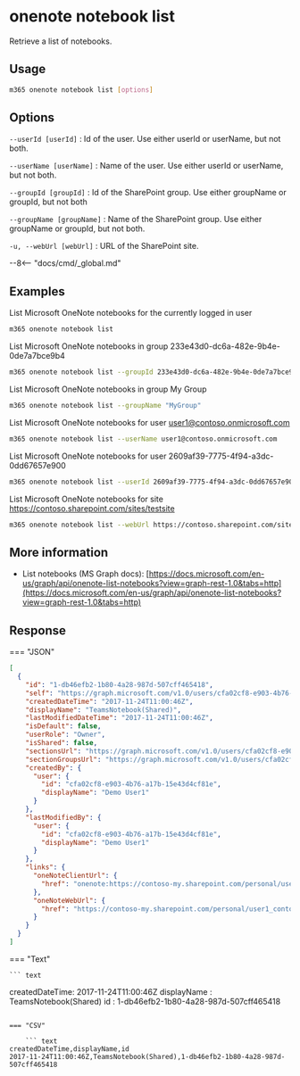 # onenote notebook list

Retrieve a list of notebooks.

## Usage

```sh
m365 onenote notebook list [options]
```

## Options

`--userId [userId]`
: Id of the user. Use either userId or userName, but not both.

`--userName [userName]`
: Name of the user. Use either userId or userName, but not both.

`--groupId [groupId]`
: Id of the SharePoint group. Use either groupName or groupId, but not both

`--groupName [groupName]`
: Name of the SharePoint group. Use either groupName or groupId, but not both.

`-u, --webUrl [webUrl]`
: URL of the SharePoint site.

--8<-- "docs/cmd/_global.md"

## Examples

List Microsoft OneNote notebooks for the currently logged in user

```sh
m365 onenote notebook list
```

List Microsoft OneNote notebooks in group 233e43d0-dc6a-482e-9b4e-0de7a7bce9b4

```sh
m365 onenote notebook list --groupId 233e43d0-dc6a-482e-9b4e-0de7a7bce9b4
```

List Microsoft OneNote notebooks in group My Group

```sh
m365 onenote notebook list --groupName "MyGroup"
```

List Microsoft OneNote notebooks for user user1@contoso.onmicrosoft.com

```sh
m365 onenote notebook list --userName user1@contoso.onmicrosoft.com
```

List Microsoft OneNote notebooks for user 2609af39-7775-4f94-a3dc-0dd67657e900

```sh
m365 onenote notebook list --userId 2609af39-7775-4f94-a3dc-0dd67657e900
```

List Microsoft OneNote notebooks for site https://contoso.sharepoint.com/sites/testsite

```sh
m365 onenote notebook list --webUrl https://contoso.sharepoint.com/sites/testsite
```

## More information

- List notebooks (MS Graph docs): [https://docs.microsoft.com/en-us/graph/api/onenote-list-notebooks?view=graph-rest-1.0&tabs=http](https://docs.microsoft.com/en-us/graph/api/onenote-list-notebooks?view=graph-rest-1.0&tabs=http)

## Response

=== "JSON"

```json
[
  {
    "id": "1-db46efb2-1b80-4a28-987d-507cff465418",
    "self": "https://graph.microsoft.com/v1.0/users/cfa02cf8-e903-4b76-a17b-15e43d4cf81e/onenote/notebooks/1-db46efb2-1b80-4a28-987d-507cff465418",
    "createdDateTime": "2017-11-24T11:00:46Z",
    "displayName": "TeamsNotebook(Shared)",
    "lastModifiedDateTime": "2017-11-24T11:00:46Z",
    "isDefault": false,
    "userRole": "Owner",
    "isShared": false,
    "sectionsUrl": "https://graph.microsoft.com/v1.0/users/cfa02cf8-e903-4b76-a17b-15e43d4cf81e/onenote/notebooks/1-db46efb2-1b80-4a28-987d-507cff465418/sections",
    "sectionGroupsUrl": "https://graph.microsoft.com/v1.0/users/cfa02cf8-e903-4b76-a17b-15e43d4cf81e/onenote/notebooks/1-db46efb2-1b80-4a28-987d-507cff465418/sectionGroups",
    "createdBy": {
      "user": {
        "id": "cfa02cf8-e903-4b76-a17b-15e43d4cf81e",
        "displayName": "Demo User1"
      }
    },
    "lastModifiedBy": {
      "user": {
        "id": "cfa02cf8-e903-4b76-a17b-15e43d4cf81e",
        "displayName": "Demo User1"
      }
    },
    "links": {
      "oneNoteClientUrl": {
        "href": "onenote:https://contoso-my.sharepoint.com/personal/user1_contoso_com/Documents/Notebooks/TeamsNotebook(Shared)"
      },
      "oneNoteWebUrl": {
        "href": "https://contoso-my.sharepoint.com/personal/user1_contoso_com/Documents/Notebooks/TeamsNotebook(Shared)"
      }
    }
  }
]
```

=== "Text"

    ``` text

createdDateTime: 2017-11-24T11:00:46Z
displayName : TeamsNotebook(Shared)
id : 1-db46efb2-1b80-4a28-987d-507cff465418

````

=== "CSV"

    ``` text
createdDateTime,displayName,id
2017-11-24T11:00:46Z,TeamsNotebook(Shared),1-db46efb2-1b80-4a28-987d-507cff465418
````
